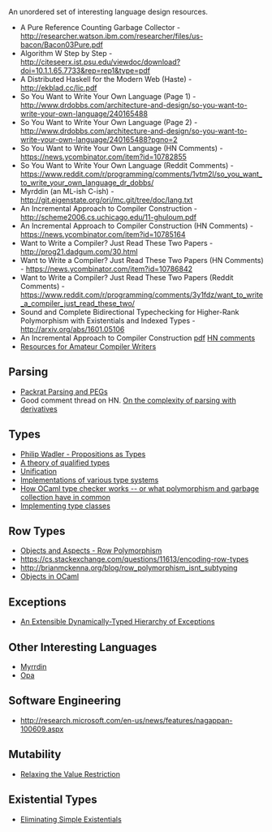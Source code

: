 An unordered set of interesting language design resources.

* A Pure Reference Counting Garbage Collector - http://researcher.watson.ibm.com/researcher/files/us-bacon/Bacon03Pure.pdf
* Algorithm W Step by Step - http://citeseerx.ist.psu.edu/viewdoc/download?doi=10.1.1.65.7733&rep=rep1&type=pdf
* A Distributed Haskell for the Modern Web (Haste) - http://ekblad.cc/lic.pdf
* So You Want to Write Your Own Language (Page 1) - http://www.drdobbs.com/architecture-and-design/so-you-want-to-write-your-own-language/240165488
* So You Want to Write Your Own Language (Page 2) - http://www.drdobbs.com/architecture-and-design/so-you-want-to-write-your-own-language/240165488?pgno=2
* So You Want to Write Your Own Language (HN Comments) - https://news.ycombinator.com/item?id=10782855
* So You Want to Write Your Own Language (Reddit Comments) - https://www.reddit.com/r/programming/comments/1vtm2l/so_you_want_to_write_your_own_language_dr_dobbs/
* Myrddin (an ML-ish C-ish) - http://git.eigenstate.org/ori/mc.git/tree/doc/lang.txt
* An Incremental Approach to Compiler Construction - http://scheme2006.cs.uchicago.edu/11-ghuloum.pdf
* An Incremental Approach to Compiler Construction (HN Comments) - https://news.ycombinator.com/item?id=10785164
* Want to Write a Compiler? Just Read These Two Papers - http://prog21.dadgum.com/30.html
* Want to Write a Compiler? Just Read These Two Papers (HN Comments) - https://news.ycombinator.com/item?id=10786842
* Want to Write a Compiler? Just Read These Two Papers (Reddit Comments) - https://www.reddit.com/r/programming/comments/3y1fdz/want_to_write_a_compiler_just_read_these_two/
* Sound and Complete Bidirectional Typechecking for Higher-Rank Polymorphism with Existentials and Indexed Types - http://arxiv.org/abs/1601.05106
* An Incremental Approach to Compiler Construction [pdf](http://scheme2006.cs.uchicago.edu/11-ghuloum.pdf) [HN comments](https://news.ycombinator.com/item?id=10785164)
* [Resources for Amateur Compiler Writers](http://c9x.me/compile/bib/)

## Parsing

* [Packrat Parsing and PEGs](http://bford.info/packrat/)
* Good comment thread on HN.  [On the complexity of parsing with derivatives](https://news.ycombinator.com/item?id=11976769)

## Types

* [Philip Wadler - Propositions as Types](http://homepages.inf.ed.ac.uk/wadler/papers/propositions-as-types/propositions-as-types.pdf)
* [A theory of qualified types](http://www.sciencedirect.com/science/article/pii/0167642394000050)
* [Unification](https://en.wikipedia.org/wiki/Unification_%28computer_science%29)
* [Implementations of various type systems](https://github.com/tomprimozic/type-systems)
* [How OCaml type checker works -- or what polymorphism and garbage collection have in common](http://okmij.org/ftp/ML/generalization.html)
* [Implementing type classes](http://web.cecs.pdx.edu/~mpj/pubs/pldi93.html)

## Row Types

* [Objects and Aspects - Row Polymorphism](https://www.cs.cmu.edu/~neelk/rows.pdf)
* https://cs.stackexchange.com/questions/11613/encoding-row-types
* http://brianmckenna.org/blog/row_polymorphism_isnt_subtyping
* [Objects in OCaml](https://realworldocaml.org/v1/en/html/objects.html)

## Exceptions

* [An Extensible Dynamically-Typed Hierarchy of Exceptions](http://community.haskell.org/~simonmar/papers/ext-exceptions.pdf)

## Other Interesting Languages

* [Myrrdin](https://github.com/oridb/mc/blob/master/doc/lang.txt)
* [Opa](http://opalang.org/)

## Software Engineering

* http://research.microsoft.com/en-us/news/features/nagappan-100609.aspx

## Mutability

* [Relaxing the Value Restriction](http://caml.inria.fr/pub/papers/garrigue-value_restriction-fiwflp04.pdf)

## Existential Types

* [Eliminating Simple Existentials](http://okmij.org/ftp/Computation/Existentials.html)
